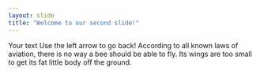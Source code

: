```yaml
---
layout: slide
title: "Welcome to our second slide!"
---
```

Your text
Use the left arrow to go back!
According to all known laws
of aviation,
there is no way a bee
should be able to fly.
Its wings are too small to get
its fat little body off the ground.

